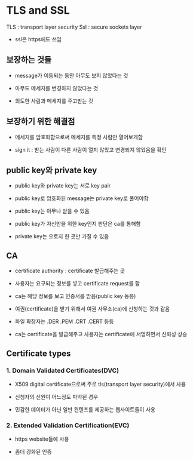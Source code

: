 # TLS and SSL

 TLS : transport layer security 
 Ssl : secure sockets layer 
 
 
 - ssl은 https에도 쓰임 

 ## 보장하는 것들 
 
 - message가 이동되는 동안 아무도 보지 않았다는 것
 
 - 아무도 메세지를 변경하지 않았다는 것
 
 - 의도한 사람과 메세지를 주고받는 것


## 보장하기 위한 해결점

- 메세지를 암호화함으로써 메세지를 특정 사람만 열어보게함 

- sign it : 받는 사람이 다른 사람이 열지 않았고 변경되지 않았음을 확인 


## public key와 private key 

- public key와 private key는 서로 key pair

- public key로 암호화된 message는 private key로 풀어야함

- public key는 아무나 받을 수 있음 

- public key가 자신만을 위한 key인지 판단은 ca를 통해함 

- private key는 오로지 한 곳만 가질 수 있음 


## CA

- certificate authority : certificate 발급해주는 곳 

- 사용자는 요구되는 정보를 넣고 certificate request를 함

- ca는 해당 정보를 보고 인증서를 받음(public key 동봉) 

- 여권(certificate)을 받기 위해서 여권 사무소(ca)에 신청하는 것과 같음 

- 파일 확장자는  .DER .PEM .CRT .CERT 등등

- ca는 certificate을 발급해주고 사용자는 certificate에 서명하면서 신뢰성 상승 


## Certificate types

### 1. Domain Validated Certificates(DVC)

- X509 digital certificate으로써 주로 tls(transport layer security)에서 사용

- 신청자의 신원이 어느정도 파악된 경우 

- 민감한 데이터가 아닌 일반 컨텐츠를 제공하는 웹사이트들이 사용

### 2. Extended Validation Certification(EVC)

- https website들에 사용

- 좀더 강화된 인증 







